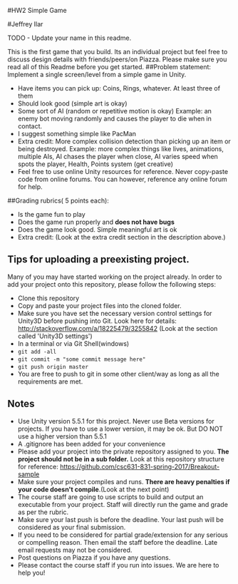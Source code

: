 #HW2 Simple Game

#Jeffrey Ilar

TODO - Update your name in this readme.


This is the first game that you build. Its an individual project but feel free to discuss design details with friends/peers/on Piazza. Please make sure you read all of this Readme before you get started.
##Problem statement:
Implement a single screen/level from a simple game in Unity. 

* Have items you can pick up: Coins, Rings, whatever. At least three of them
* Should look good (simple art is okay)
* Some sort of AI (random or repetitive motion is okay) Example: an enemy bot moving randomly and causes the player to die when in contact.
* I suggest something simple like PacMan
* Extra credit: More complex collision detection than picking up an item or being destroyed. Example: more complex things like lives, animations, multiple AIs, AI chases the player when close, AI varies speed when spots the player, Health, Points system (get creative)
* Feel free to use online Unity resources for reference. Never copy-paste code from online forums. You can however, reference any online forum for help.

##Grading rubrics( 5 points each):
* Is the game fun to play
* Does the game run properly and **does not have bugs**
* Does the game look good. Simple meaningful art is ok
* Extra credit: (Look at the extra credit section in the description above.)


## Tips for uploading a preexisting project.
Many of you may have started working on the project already. In order to add your project onto this repository, please follow the following steps:

* Clone this repository
* Copy and paste your project files into the cloned folder.
* Make sure you have set the necessary version control settings for Unity3D before pushing into Git. Look here for details: http://stackoverflow.com/a/18225479/3255842 (Look at the section called 'Unity3D settings')
* In a terminal or via Git Shell(windows)
* `git add -all`
* `git commit -m "some commit message here"`
* `git push origin master`
* You are free to push to git in some other client/way as long as all the requirements are met.

## Notes
* Use Unity version 5.5.1 for this project. Never use Beta versions for projects. If you have to use a lower version, it may be ok. But DO NOT use a higher version than 5.5.1
* A .gitignore has been added for your convenience
* Please add your project into the private repository assigned to you. **The project should not be in a sub folder.** Look at this repository structure for reference: https://github.com/csc631-831-spring-2017/Breakout-sample
* Make sure your project compiles and runs. **There are heavy penalties if your code doesn't compile**.(Look at the next point)
* The course staff are going to use scripts to build and output an executable from your project. Staff will directly run the game and grade as per the rubric.
* Make sure your last push is before the deadline. Your last push will be considered as your final submission.
* If you need to be considered for partial grade/extension for any serious or compelling reason. Then email the staff before the deadline. Late email requests may not be considered.
* Post questions on Piazza if you have any questions.
* Please contact the course staff if you run into issues. We are here to help you!